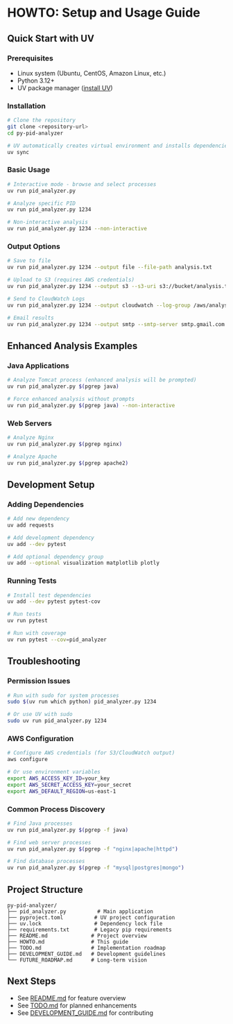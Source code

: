 # HOWTO: Setup and Usage Guide

## Quick Start with UV

### Prerequisites
- Linux system (Ubuntu, CentOS, Amazon Linux, etc.)
- Python 3.12+ 
- UV package manager ([install UV](https://docs.astral.sh/uv/getting-started/installation/))

### Installation

```bash
# Clone the repository
git clone <repository-url>
cd py-pid-analyzer

# UV automatically creates virtual environment and installs dependencies
uv sync
```

### Basic Usage

```bash
# Interactive mode - browse and select processes
uv run pid_analyzer.py

# Analyze specific PID
uv run pid_analyzer.py 1234

# Non-interactive analysis
uv run pid_analyzer.py 1234 --non-interactive
```

### Output Options

```bash
# Save to file
uv run pid_analyzer.py 1234 --output file --file-path analysis.txt

# Upload to S3 (requires AWS credentials)
uv run pid_analyzer.py 1234 --output s3 --s3-uri s3://bucket/analysis.txt

# Send to CloudWatch Logs
uv run pid_analyzer.py 1234 --output cloudwatch --log-group /aws/analysis

# Email results
uv run pid_analyzer.py 1234 --output smtp --smtp-server smtp.gmail.com --smtp-port 587 --smtp-user user@gmail.com --smtp-password <password> --smtp-to recipient@example.com
```

## Enhanced Analysis Examples

### Java Applications
```bash
# Analyze Tomcat process (enhanced analysis will be prompted)
uv run pid_analyzer.py $(pgrep java)

# Force enhanced analysis without prompts
uv run pid_analyzer.py $(pgrep java) --non-interactive
```

### Web Servers
```bash
# Analyze Nginx
uv run pid_analyzer.py $(pgrep nginx)

# Analyze Apache
uv run pid_analyzer.py $(pgrep apache2)
```

## Development Setup

### Adding Dependencies
```bash
# Add new dependency
uv add requests

# Add development dependency
uv add --dev pytest

# Add optional dependency group
uv add --optional visualization matplotlib plotly
```

### Running Tests
```bash
# Install test dependencies
uv add --dev pytest pytest-cov

# Run tests
uv run pytest

# Run with coverage
uv run pytest --cov=pid_analyzer
```

## Troubleshooting

### Permission Issues
```bash
# Run with sudo for system processes
sudo $(uv run which python) pid_analyzer.py 1234

# Or use UV with sudo
sudo uv run pid_analyzer.py 1234
```

### AWS Configuration
```bash
# Configure AWS credentials (for S3/CloudWatch output)
aws configure

# Or use environment variables
export AWS_ACCESS_KEY_ID=your_key
export AWS_SECRET_ACCESS_KEY=your_secret
export AWS_DEFAULT_REGION=us-east-1
```

### Common Process Discovery
```bash
# Find Java processes
uv run pid_analyzer.py $(pgrep -f java)

# Find web server processes
uv run pid_analyzer.py $(pgrep -f "nginx|apache|httpd")

# Find database processes
uv run pid_analyzer.py $(pgrep -f "mysql|postgres|mongo")
```

## Project Structure
```
py-pid-analyzer/
├── pid_analyzer.py          # Main application
├── pyproject.toml          # UV project configuration
├── uv.lock                 # Dependency lock file
├── requirements.txt        # Legacy pip requirements
├── README.md              # Project overview
├── HOWTO.md               # This guide
├── TODO.md                # Implementation roadmap
├── DEVELOPMENT_GUIDE.md   # Development guidelines
└── FUTURE_ROADMAP.md      # Long-term vision
```

## Next Steps
- See [README.md](README.md) for feature overview
- See [TODO.md](TODO.md) for planned enhancements
- See [DEVELOPMENT_GUIDE.md](DEVELOPMENT_GUIDE.md) for contributing